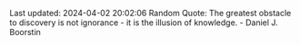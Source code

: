 Last updated: 2024-04-02 20:02:06
Random Quote: The greatest obstacle to discovery is not ignorance - it is the illusion of knowledge. - Daniel J. Boorstin